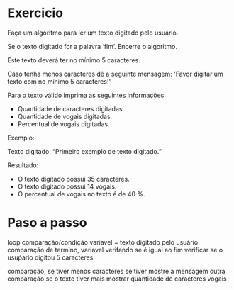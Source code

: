 # Exercicio 
Faça um algoritmo para ler um texto digitado pelo usuário.

Se o texto digitado for a palavra ‘fim’. Encerre o algoritmo.

Este texto deverá ter no mínimo 5 caracteres.

Caso tenha menos caracteres dê a seguinte mensagem:
    'Favor digitar um texto com no mínimo 5 caracteres!'

Para o texto válido imprima as seguintes informações:
- Quantidade de caracteres digitadas.
- Quantidade de vogais digitadas.
- Percentual de vogais digitadas.


Exemplo:

Texto digitado: “Primeiro exemplo de texto digitado.”

Resultado:
- O texto digitado possui 35 caracteres.
- O texto digitado possui 14 vogais.
- O percentual de vogais no texto é de 40 %.


# Paso a passo
loop comparação/condição
variavel = texto digitado pelo usuário
comparação de termino, variavel verifando se é igual ao fim
verificar se o usuṕario digitou 5 caracteres

comparação, se tiver menos caracteres
	se tiver mostre a mensagem
outra comparação se o texto tiver mais 
	mostrar 
		quantidade de caracteres
		vogais